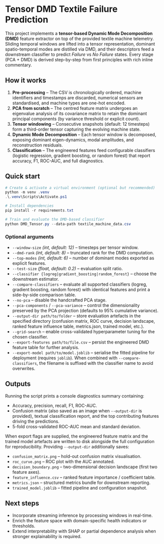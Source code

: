 # Tensor DMD Textile Failure Prediction

This project implements a **tensor-based Dynamic Mode Decomposition (DMD)** feature
extractor on top of the provided textile machine telemetry. Sliding temporal
windows are lifted into a tensor representation, dominant spatio-temporal modes
are distilled via DMD, and their descriptors feed a downstream classifier to
predict *Failure* vs *No Failure* states. Every stage (PCA + DMD) is derived
step-by-step from first principles with rich inline commentary.

## How it works

1. **Pre-processing** – The CSV is chronologically ordered, machine identifiers
   and timestamps are discarded, numerical sensors are standardised, and
   machine types are one-hot encoded.
2. **PCA from scratch** – The centred feature matrix undergoes an eigenvalue
   analysis of its covariance matrix to retain the dominant principal components
   (by variance threshold or explicit count).
3. **Tensor windowing** – Consecutive snapshots (default: 12 timesteps) form a
   third-order tensor capturing the evolving machine state.
4. **Dynamic Mode Decomposition** – Each tensor window is decomposed, exposing
   dominant eigen-dynamics, modal amplitudes, and reconstruction residuals.
5. **Classification** – The engineered features feed configurable classifiers
   (logistic regression, gradient boosting, or random forest) that report
   accuracy, F1, ROC-AUC, and full diagnostics.

## Quick start

```powershell
# Create & activate a virtual environment (optional but recommended)
python -m venv .venv
.\.venv\Scripts\Activate.ps1

# Install dependencies
pip install -r requirements.txt

# Train and evaluate the DMD-based classifier
python DMD_Tensor.py --data-path textile_machine_data.csv
```

### Optional arguments

- `--window-size` *(int, default: 12)* – timesteps per tensor window.
- `--dmd-rank` *(int, default: 8)* – truncated rank for the DMD computation.
- `--top-modes` *(int, default: 6)* – number of dominant modes exported as
  explicit features.
- `--test-size` *(float, default: 0.2)* – evaluation split ratio.
- `--classifier {logreg|gradient_boosting|random_forest}` – choose the downstream
   estimator.
- `--compare-classifiers` – evaluate all supported classifiers (logreg,
  gradient boosting, random forest) with identical features and print a
  side-by-side comparison table.
- `--no-pca` – disable the handcrafted PCA stage.
- `--pca-components` / `--pca-variance` – control the dimensionality preserved by
   the PCA projection (defaults to 95% cumulative variance).
- `--output-dir path/to/folder` – store evaluation artefacts in the specified
  directory (confusion matrix, ROC curve, decision landscape, ranked feature
  influence table, metrics.json, trained model, etc.).
- `--grid-search` – enable cross-validated hyperparameter tuning for the chosen
   classifier.
- `--export-features path/to/file.csv` – persist the engineered DMD feature
   table for further analysis.
- `--export-model path/to/model.joblib` – serialise the fitted pipeline for
   deployment (requires `joblib`). When combined with `--compare-classifiers`,
   the filename is suffixed with the classifier name to avoid overwrites.

## Outputs

Running the script prints a console diagnostics summary containing:

- Accuracy, precision, recall, F1, ROC-AUC.
- Confusion matrix (also saved as an image when `--output-dir` is provided),
   textual classification report, and the top contributing features driving the
   predictions.
- 5-fold cross-validated ROC-AUC mean and standard deviation.

When export flags are supplied, the engineered feature matrix and the trained
model artefacts are written to disk alongside the full configuration for
reproducibility. Providing `--output-dir` additionally saves:

- `confusion_matrix.png` – hold-out confusion matrix visualisation.
- `roc_curve.png` – ROC plot with the AUC annotated.
- `decision_boundary.png` – two-dimensional decision landscape (first two
   feature axes).
- `feature_influence.csv` – ranked feature importance / coefficient table.
- `metrics.json` – structured metrics bundle for downstream reporting.
- `trained_model.joblib` – fitted pipeline and configuration snapshot.

## Next steps

- Incorporate streaming inference by processing windows in real-time.
- Enrich the feature space with domain-specific health indicators or thresholds.
- Extend interpretability with SHAP or partial dependence analysis when
   stronger explainability is required.

